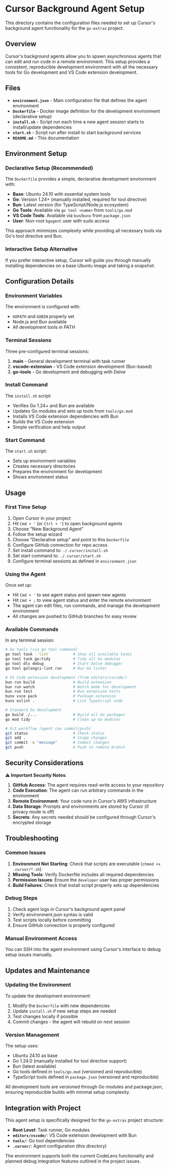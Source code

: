 # Cursor Background Agent Setup

This directory contains the configuration files needed to set up Cursor's background agent functionality for the `go-extras` project.

## Overview

Cursor's background agents allow you to spawn asynchronous agents that can edit and run code in a remote environment. This setup provides a consistent, reproducible development environment with all the necessary tools for Go development and VS Code extension development.

## Files

-   **`environment.json`** - Main configuration file that defines the agent environment
-   **`Dockerfile`** - Docker image definition for the development environment (declarative setup)
-   **`install.sh`** - Script run each time a new agent session starts to install/update dependencies
-   **`start.sh`** - Script run after install to start background services
-   **`README.md`** - This documentation

## Environment Setup

### Declarative Setup (Recommended)

The `Dockerfile` provides a simple, declarative development environment with:

-   **Base**: Ubuntu 24.10 with essential system tools
-   **Go**: Version 1.24+ (manually installed, required for tool directive)
-   **Bun**: Latest version (for TypeScript/Node.js ecosystem)
-   **Go Tools**: Available via `go tool <name>` from `tools/go.mod`
-   **VS Code Tools**: Available via `bun`/`bunx` from `package.json`
-   **User**: Non-root `bgagent` user with sudo access

This approach minimizes complexity while providing all necessary tools via Go's tool directive and Bun.

### Interactive Setup Alternative

If you prefer interactive setup, Cursor will guide you through manually installing dependencies on a base Ubuntu image and taking a snapshot.

## Configuration Details

### Environment Variables

The environment is configured with:

-   `GOPATH` and `GOBIN` properly set
-   Node.js and Bun available
-   All development tools in PATH

### Terminal Sessions

Three pre-configured terminal sessions:

1. **main** - General development terminal with task runner
2. **vscode-extension** - VS Code extension development (Bun-based)
3. **go-tools** - Go development and debugging with Delve

### Install Command

The `install.sh` script:

-   Verifies Go 1.24+ and Bun are available
-   Updates Go modules and sets up tools from `tools/go.mod`
-   Installs VS Code extension dependencies with Bun
-   Builds the VS Code extension
-   Simple verification and help output

### Start Command

The `start.sh` script:

-   Sets up environment variables
-   Creates necessary directories
-   Prepares the environment for development
-   Shows environment status

## Usage

### First Time Setup

1. Open Cursor in your project
2. Hit `Cmd + '` (or `Ctrl + '`) to open background agents
3. Choose "New Background Agent"
4. Follow the setup wizard
5. Choose "Declarative setup" and point to this `Dockerfile`
6. Configure GitHub connection for repo access
7. Set install command to: `./.cursor/install.sh`
8. Set start command to: `./.cursor/start.sh`
9. Configure terminal sessions as defined in `environment.json`

### Using the Agent

Once set up:

-   Hit `Cmd + '` to see agent status and spawn new agents
-   Hit `Cmd + ;` to view agent status and enter the remote environment
-   The agent can edit files, run commands, and manage the development environment
-   All changes are pushed to GitHub branches for easy review

### Available Commands

In any terminal session:

```bash
# Go tools (via go tool command)
go tool task --list           # Show all available tasks
go tool task go:tidy          # Tidy all Go modules
go tool dlv debug             # Start Delve debugger
go tool golangci-lint run     # Run Go linter

# VS Code extension development (from editors/vscode/)
bun run build                 # Build extension
bun run watch                 # Watch mode for development
bun run test                  # Run extension tests
bunx vsce pack                # Package extension
bunx eslint .                 # Lint TypeScript code

# Standard Go development
go build ./...                # Build all Go packages
go mod tidy                   # Clean up Go modules

# Git workflow (agent can commit/push)
git status                    # Check status
git add .                     # Stage changes
git commit -m "message"       # Commit changes
git push                      # Push to remote branch
```

## Security Considerations

⚠️ **Important Security Notes**:

1. **GitHub Access**: The agent requires read-write access to your repository
2. **Code Execution**: The agent can run arbitrary commands in the environment
3. **Remote Environment**: Your code runs in Cursor's AWS infrastructure
4. **Data Storage**: Prompts and environments are stored by Cursor (if privacy mode is off)
5. **Secrets**: Any secrets needed should be configured through Cursor's encrypted storage

## Troubleshooting

### Common Issues

1. **Environment Not Starting**: Check that scripts are executable (`chmod +x .cursor/*.sh`)
2. **Missing Tools**: Verify Dockerfile includes all required dependencies
3. **Permission Issues**: Ensure the `developer` user has proper permissions
4. **Build Failures**: Check that install script properly sets up dependencies

### Debug Steps

1. Check agent logs in Cursor's background agent panel
2. Verify environment.json syntax is valid
3. Test scripts locally before committing
4. Ensure GitHub connection is properly configured

### Manual Environment Access

You can SSH into the agent environment using Cursor's interface to debug setup issues manually.

## Updates and Maintenance

### Updating the Environment

To update the development environment:

1. Modify the `Dockerfile` with new dependencies
2. Update `install.sh` if new setup steps are needed
3. Test changes locally if possible
4. Commit changes - the agent will rebuild on next session

### Version Management

The setup uses:

-   Ubuntu 24.10 as base
-   Go 1.24.0 (manually installed for tool directive support)
-   Bun (latest available)
-   Go tools defined in `tools/go.mod` (versioned and reproducible)
-   TypeScript tools defined in `package.json` (versioned and reproducible)

All development tools are versioned through Go modules and package.json, ensuring reproducible builds with minimal setup complexity.

## Integration with Project

This agent setup is specifically designed for the `go-extras` project structure:

-   **Root Level**: Task runner, Go modules
-   **`editors/vscode/`**: VS Code extension development with Bun
-   **`tools/`**: Go tool dependencies
-   **`.cursor/`**: Agent configuration (this directory)

The environment supports both the current CodeLens functionality and planned debug integration features outlined in the project issues.
